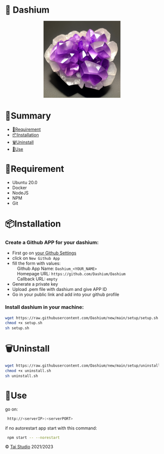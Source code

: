 # 💎 Dashium
<p style="text-align:center;">
    <img src="./modules/dashboard/public/logo512.png" width="50%" />
</p>

# 🧮Summary

- [🚧Requirement](#🚧requirement)
- [📦Installation](#📦installation)
- [🗑️Uninstall](#🗑️uninstall)
- [🚀Use](#🚀use)

# 🚧Requirement

- Ubuntu 20.0
- Docker
- NodeJS
- NPM
- Git

# 📦Installation

### Create a Github APP for your dashium:
- First go on [your Github Settings](https://github.com/settings/apps)
- click on `New Github App`
- fill the form with values: <br/>
&nbsp;&nbsp;&nbsp;&nbsp;Github App Name: `Dashium_<YOUR_NAME>` <br/>
&nbsp;&nbsp;&nbsp;&nbsp;Homepage URL: `https://github.com/Dashium/Dashium` <br/>
&nbsp;&nbsp;&nbsp;&nbsp;Callback URL: `empty`
- Generate a private key
- Upload .pem file with dashium and give APP ID
- Go in your public link and add into your github profile


### Install dashium in your machine:
```bash
wget https://raw.githubusercontent.com/Dashium/new/main/setup/setup.sh
chmod +x setup.sh
sh setup.sh
```

# 🗑️Uninstall

```bash
wget https://raw.githubusercontent.com/Dashium/new/main/setup/uninstall.sh
chmod +x uninstall.sh
sh uninstall.sh
```

# 🚀Use

go on: 
```bash
 http://<serverIP>:<serverPORT>
```

if no autorestart app start with this command:
```bash
 npm start -- --norestart
```


© [Tai Studio](https://tai-studio.netlify.app) 2021/2023